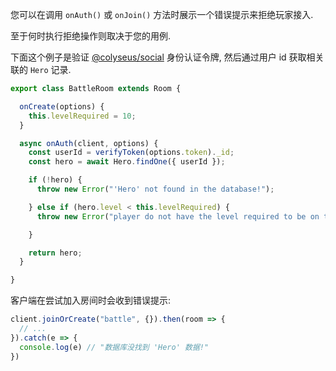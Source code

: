 您可以在调用 `onAuth()` 或 `onJoin()` 方法时展示一个错误提示来拒绝玩家接入.

至于何时执行拒绝操作则取决于您的用例.

下面这个例子是验证 [@colyseus/social](/tools/colyseus-social/#server-side-api) 身份认证令牌, 然后通过用户 id 获取相关联的 `Hero` 记录.

```typescript
export class BattleRoom extends Room {

  onCreate(options) {
    this.levelRequired = 10;
  }

  async onAuth(client, options) {
    const userId = verifyToken(options.token)._id;
    const hero = await Hero.findOne({ userId });

    if (!hero) {
      throw new Error("'Hero' not found in the database!");

    } else if (hero.level < this.levelRequired) {
      throw new Error("player do not have the level required to be on this room.");

    }

    return hero;
  }

}
```

客户端在尝试加入房间时会收到错误提示:

```typescript
client.joinOrCreate("battle", {}).then(room => {
  // ...
}).catch(e => {
  console.log(e) // "数据库没找到 'Hero' 数据!"
})
```